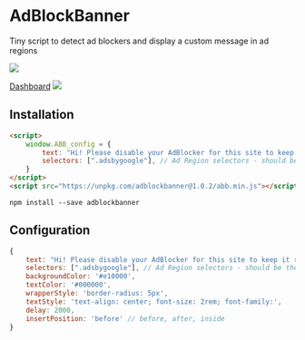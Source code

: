 # AdBlockBanner
Tiny script to detect ad blockers and display a custom message in ad regions

![](https://yeleha.co/2u3UPs6)

[Dashboard](https://abb.inventivetalent.org/dashboard)
![](https://yeleha.co/2VfabFf)


## Installation
```html
<script>
    window.ABB_config = {
        text: "Hi! Please disable your AdBlocker for this site to keep it running, thanks :)", // Text to be displayed
        selectors: [".adsbygoogle"], // Ad Region selectors - should be the element that usually contains the ad body
    }
</script>
<script src="https://unpkg.com/adblockbanner@1.0.2/abb.min.js"></script>
```

```
npm install --save adblockbanner
```


## Configuration
```js
{
    text: "Hi! Please disable your AdBlocker for this site to keep it running, thanks :)", // Text to be displayed
    selectors: [".adsbygoogle"], // Ad Region selectors - should be the element that usually contains the ad body
    backgroundColor: '#e10000',
    textColor: '#000000',
    wrapperStyle: 'border-radius: 5px',
    textStyle: 'text-align: center; font-size: 2rem; font-family:',
    delay: 2000,
    insertPosition: 'before' // before, after, inside
}
```
